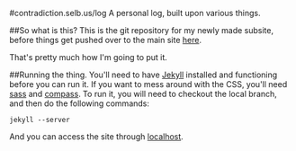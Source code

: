 #contradiction.selb.us/log
A personal log, built upon various things.

##So what is this?
This is the git repository for my newly made subsite, before things get pushed over to the main site [here](http://contradiction.selb.us/log).

That's pretty much how I'm going to put it.

##Running the thing.
You'll need to have [Jekyll](https://github.com/mojombo/jekyll/) installed and functioning before you can run it. If you want to mess around with the CSS, you'll need [sass](http://sass-lang.com) and [compass](http://rubygems.org/gems/compass). To run it, you will need to checkout the local branch, and then do the following commands:

    jekyll --server

And you can access the site through [localhost](http://localhost:4000/log).
